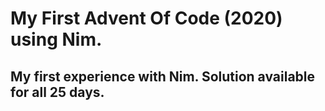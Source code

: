 # My First Advent Of Code (2020) using Nim. 

## My first experience with Nim. Solution available for all 25 days.
